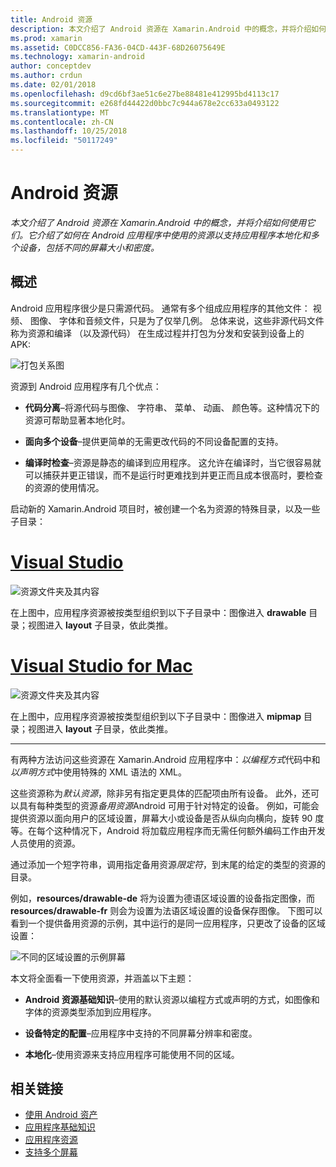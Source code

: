 ```yaml
---
title: Android 资源
description: 本文介绍了 Android 资源在 Xamarin.Android 中的概念，并将介绍如何使用它们。 它介绍了如何在 Android 应用程序中使用的资源以支持应用程序本地化和多个设备，包括不同的屏幕大小和密度。
ms.prod: xamarin
ms.assetid: C0DCC856-FA36-04CD-443F-68D26075649E
ms.technology: xamarin-android
author: conceptdev
ms.author: crdun
ms.date: 02/01/2018
ms.openlocfilehash: d9cd6bf3ae51c6e27be88481e412995bd4113c17
ms.sourcegitcommit: e268fd44422d0bbc7c944a678e2cc633a0493122
ms.translationtype: MT
ms.contentlocale: zh-CN
ms.lasthandoff: 10/25/2018
ms.locfileid: "50117249"
---
```

# <a name="android-resources"></a>Android 资源

_本文介绍了 Android 资源在 Xamarin.Android 中的概念，并将介绍如何使用它们。它介绍了如何在 Android 应用程序中使用的资源以支持应用程序本地化和多个设备，包括不同的屏幕大小和密度。_


## <a name="overview"></a>概述

Android 应用程序很少是只需源代码。 通常有多个组成应用程序的其他文件： 视频、 图像、 字体和音频文件，只是为了仅举几例。 总体来说，这些非源代码文件称为资源和编译 （以及源代码） 在生成过程并打包为分发和安装到设备上的 APK:

![打包关系图](images/packaging-diagram.png)

资源到 Android 应用程序有几个优点：

-  **代码分离**&ndash;将源代码与图像、 字符串、 菜单、 动画、 颜色等。这种情况下的资源可帮助显著本地化时。

-  **面向多个设备**&ndash;提供更简单的无需更改代码的不同设备配置的支持。

-  **编译时检查**&ndash;资源是静态的编译到应用程序。 这允许在编译时，当它很容易就可以捕获并更正错误，而不是运行时更难找到并更正而且成本很高时，要检查的资源的使用情况。

启动新的 Xamarin.Android 项目时，被创建一个名为资源的特殊目录，以及一些子目录：

# <a name="visual-studiotabwindows"></a>[Visual Studio](#tab/windows)

![资源文件夹及其内容](images/resources-folder-vs.png)

在上图中，应用程序资源被按类型组织到以下子目录中：图像进入 **drawable** 目录；视图进入 **layout** 子目录，依此类推。
 
# <a name="visual-studio-for-mactabmacos"></a>[Visual Studio for Mac](#tab/macos)

![资源文件夹及其内容](images/resources-folder-xs.png)

在上图中，应用程序资源被按类型组织到以下子目录中：图像进入 **mipmap** 目录；视图进入 **layout** 子目录，依此类推。
 
-----

有两种方法访问这些资源在 Xamarin.Android 应用程序中：*以编程方式*代码中和*以声明方式*中使用特殊的 XML 语法的 XML。

这些资源称为*默认资源*，除非另有指定更具体的匹配项由所有设备。 此外，还可以具有每种类型的资源*备用资源*Android 可用于针对特定的设备。 例如，可能会提供资源以面向用户的区域设置，屏幕大小或设备是否从纵向向横向，旋转 90 度等。在每个这种情况下，Android 将加载应用程序而无需任何额外编码工作由开发人员使用的资源。

通过添加一个短字符串，调用指定备用资源*限定符*，到末尾的给定的类型的资源的目录。

例如，**resources/drawable-de** 将为设置为德语区域设置的设备指定图像，而 **resources/drawable-fr** 则会为设置为法语区域设置的设备保存图像。 下图可以看到一个提供备用资源的示例，其中运行的是同一应用程序，只更改了设备的区域设置：

![不同的区域设置的示例屏幕](images/localized-screenshots.png)

本文将全面看一下使用资源，并涵盖以下主题：

-  **Android 资源基础知识**&ndash;使用的默认资源以编程方式或声明的方式，如图像和字体的资源类型添加到应用程序。

-  **设备特定的配置**&ndash;应用程序中支持的不同屏幕分辨率和密度。

-  **本地化**&ndash;使用资源来支持应用程序可能使用不同的区域。


## <a name="related-links"></a>相关链接

- [使用 Android 资产](~/android/app-fundamentals/resources-in-android/android-assets.md)
- [应用程序基础知识](http://developer.android.com/guide/topics/fundamentals.html)
- [应用程序资源](http://developer.android.com/guide/topics/resources/index.html)
- [支持多个屏幕](http://developer.android.com/guide/practices/screens_support.html)
